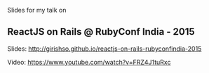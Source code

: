 Slides for my talk on

## ReactJS on Rails @ RubyConf India - 2015

Slides: http://girishso.github.io/reactjs-on-rails-rubyconfindia-2015


Video: https://www.youtube.com/watch?v=FRZ4J1tuRxc
